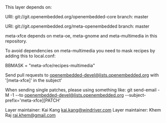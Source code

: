 This layer depends on:

URI: git://git.openembedded.org/openembedded-core
branch: master

URI: git://git.openembedded.org/meta-openembedded
branch: master

meta-xfce depends on meta-oe, meta-gnome and meta-multimedia in this repository.

To avoid dependencies on meta-multimedia you need to mask recipes by adding
this to local.conf:

BBMASK = "meta-xfce/recipes-multimedia"

Send pull requests to openembedded-devel@lists.openembedded.org with '[meta-xfce]' in the subject'

When sending single patches, please using something like:
git send-email -M -1 --to openembedded-devel@lists.openembedded.org --subject-prefix='meta-xfce][PATCH'

Layer maintainer: Kai Kang <kai.kang@windriver.com>
Layer maintainer: Khem Raj <raj.khem@gmail.com>
